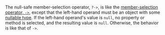 The null-safe member-selection operator, `?->`, is like the [member-selection operator, `->`](member-selection.md), except 
that the left-hand operand must be an object with some [nullable type](../types/nullable-types.md).  If the left-hand operand's 
value is `null`, no property or method is selected, and the resulting value is `null`. Otherwise, the behavior is like that of `->`.
